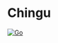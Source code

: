 # Chingu

[![Go](https://github.com/xstrengthofonex/chingu/actions/workflows/go.yml/badge.svg)](https://github.com/xstrengthofonex/chingu/actions/workflows/go.yml)

